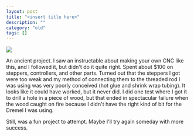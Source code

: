 ```yaml
---
layout: post
title: "<insert title here>"
description: ""
category: "old"
tags: []
---
```



[![](http://www.hackniac.com/blog/wp-content/uploads/2011/07/cnc_overview-1024x768.jpg)](http://www.hackniac.com/blog/wp-content/uploads/2011/07/cnc_overview.jpg)

An ancient project. I saw an instructable about making your own CNC like this, and I followed it, but didn't do it quite right. Spent about $100 on steppers, controllers, and other parts. Turned out that the steppers I got were too weak and my method of connecting them to the threaded rod I was using was very poorly conceived (hot glue and shrink wrap tubing). It looks like it could have worked, but it never did. I did one test where I got it to drill a hole in a piece of wood, but that ended in spectacular failure when the wood caught on fire because I didn't have the right kind of bit for the Dremel I was using.

Still, was a fun project to attempt. Maybe I'll try again someday with more success.
